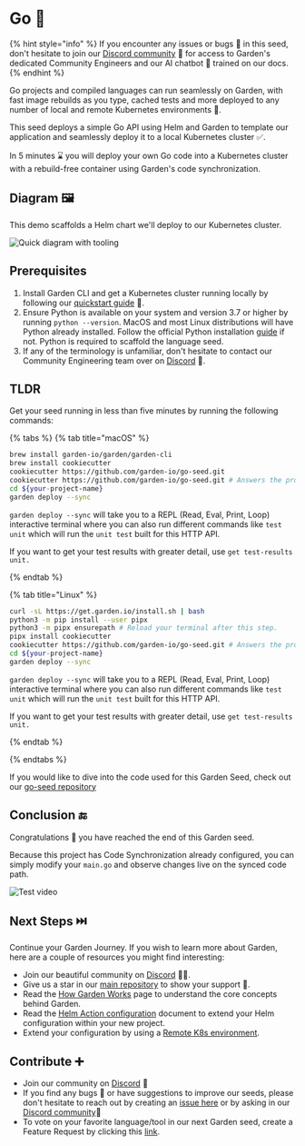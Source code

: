 # Go 🌸

{% hint style="info" %}
If you encounter any issues or bugs 🐛 in this seed, don't hesitate to join our [Discord community](https://go.garden.io/discord) 🌸 for access to Garden's dedicated Community Engineers and our AI chatbot 🤖  trained on our docs.
{% endhint %}

Go projects and compiled languages can run seamlessly on Garden, with fast image rebuilds as you type, cached tests and more deployed to any number of local and remote Kubernetes environments 🍃.

This seed deploys a simple Go API using Helm and Garden to template our application and seamlessly deploy it to a local Kubernetes cluster ✅.

In 5 minutes ⌛ you will deploy your own Go code into a Kubernetes cluster with a rebuild-free container using Garden's code synchronization.

## Diagram 🖼️

This demo scaffolds a Helm chart we'll deploy to our Kubernetes cluster.

![Quick diagram with tooling](https://ce-content.s3.fr-par.scw.cloud/golang-garden-recipe.png)

## Prerequisites

1. Install Garden CLI and get a Kubernetes cluster running locally by following our [quickstart guide](https://docs.garden.io/basics/quickstart) 🔎.
2. Ensure Python is available on your system and version 3.7 or higher by running `python --version`. MacOS and most Linux distributions will have Python already installed. Follow the official Python installation [guide](https://docs.python-guide.org/starting/installation/#installation-guides) if not. Python is required to scaffold the language seed.
3. If  any of the terminology is unfamiliar, don't hesitate to contact our Community Engineering team over on [Discord](https://go.garden.io/discord) 💭.

## TLDR

Get your seed running in less than five minutes by running the following commands:

{% tabs %}
{% tab title="macOS" %}

````bash
brew install garden-io/garden/garden-cli
brew install cookiecutter
cookiecutter https://github.com/garden-io/go-seed.git
cookiecutter https://github.com/garden-io/go-seed.git # Answers the prompts to get your brand new repository
cd ${your-project-name}
garden deploy --sync
````

`garden deploy --sync` will take you to a REPL (Read, Eval, Print, Loop) interactive terminal where you can also run different commands like `test unit` which will run the `unit test` built for this HTTP API.

If you want to get your test results with greater detail, use `get test-results unit.`

{% endtab %}

{% tab title="Linux" %}

```sh
curl -sL https://get.garden.io/install.sh | bash
python3 -m pip install --user pipx
python3 -m pipx ensurepath # Reload your terminal after this step.
pipx install cookiecutter
cookiecutter https://github.com/garden-io/go-seed.git # Answers the prompts to get your brand new repository
cd ${your-project-name}
garden deploy --sync
```

`garden deploy --sync` will take you to a REPL (Read, Eval, Print, Loop) interactive terminal where you can also run different commands like `test unit` which will run the `unit test` built for this HTTP API.

If you want to get your test results with greater detail, use `get test-results unit.`

{% endtab %}

{% endtabs %}

If you would like to dive into the code used for this Garden Seed, check out our [go-seed repository](https://github.com/garden-io/go-seed/blob/main/README.md)

## Conclusion 🔚

Congratulations 🎉 you have reached the end of this Garden seed.

Because this project has Code Synchronization already configured, you can simply modify your `main.go` and observe changes live on the synced code path.

![Test video](https://ce-content.s3.fr-par.scw.cloud/garden-go-seed.gif)

## Next Steps ⏭️

Continue your Garden Journey. If you wish to learn more about Garden, here are a couple of resources you might find interesting:

- Join our beautiful community on [Discord](https://go.garden.io/discord) 👋🏻.
- Give us a star in our [main repository](https://github.com/garden-io/garden) to show your support 💚.
- Read the [How Garden Works](https://docs.garden.io/basics/how-garden-works) page to understand the core concepts behind Garden.
- Read the [Helm Action configuration](https://docs.garden.io/reference/action-types/deploy/helm) document to extend your Helm configuration within your new project.
- Extend your configuration by using a [Remote K8s environment](https://docs.garden.io/kubernetes-plugins/remote-k8s).

## Contribute ➕

- Join our community on [Discord](https://go.garden.io/discord) 🎉
- If you find any bugs 🐛 or have suggestions to improve our seeds, please don't hesitate to reach out by creating an [issue here](https://github.com/garden-io/garden/issues/new?assignees=&labels=&projects=&template=BUG_REPORT.md&title=) or by asking in our [Discord community](https://go.garden.io/discord)🌸
- To vote on your favorite language/tool in our next Garden seed, create a Feature Request by clicking this [link](https://github.com/garden-io/garden/issues/new?assignees=&labels=feature+request&projects=&template=FEATURE_REQUEST.md&title=%5BFEATURE%5D%3A+).